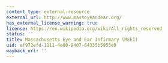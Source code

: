 ```yaml
---
content_type: external-resource
external_url: http://www.masseyeandear.org/
has_external_license_warning: true
license: https://en.wikipedia.org/wiki/All_rights_reserved
status: ''
title: Massachusetts Eye and Ear Infirmary (MEEI)
uid: ef972efd-1111-4e00-9407-64335b5955e9
wayback_url: ''
---
```

